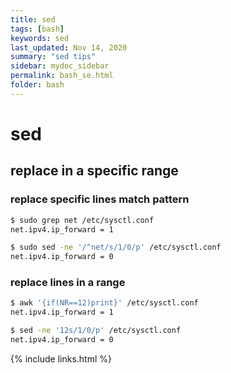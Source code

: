 ```yaml
---
title: sed
tags: [bash]
keywords: sed
last_updated: Nov 14, 2020
summary: "sed tips"
sidebar: mydoc_sidebar
permalink: bash_se.html
folder: bash
---
```


# sed

## replace in a specific range

### replace specific lines match pattern
```bash
$ sudo grep net /etc/sysctl.conf
net.ipv4.ip_forward = 1

$ sudo sed -ne '/^net/s/1/0/p' /etc/sysctl.conf
net.ipv4.ip_forward = 0
```

### replace lines in a range
```bash
$ awk '{if(NR==12)print}' /etc/sysctl.conf
net.ipv4.ip_forward = 1

$ sed -ne '12s/1/0/p' /etc/sysctl.conf
net.ipv4.ip_forward = 0

```

{% include links.html %}
